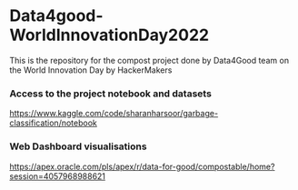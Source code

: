 # Data4good-WorldInnovationDay2022
This is the repository for the compost project done by Data4Good team on the World Innovation Day by HackerMakers

### Access to the project notebook and datasets 
https://www.kaggle.com/code/sharanharsoor/garbage-classification/notebook
### Web Dashboard visualisations
https://apex.oracle.com/pls/apex/r/data-for-good/compostable/home?session=4057968988621
